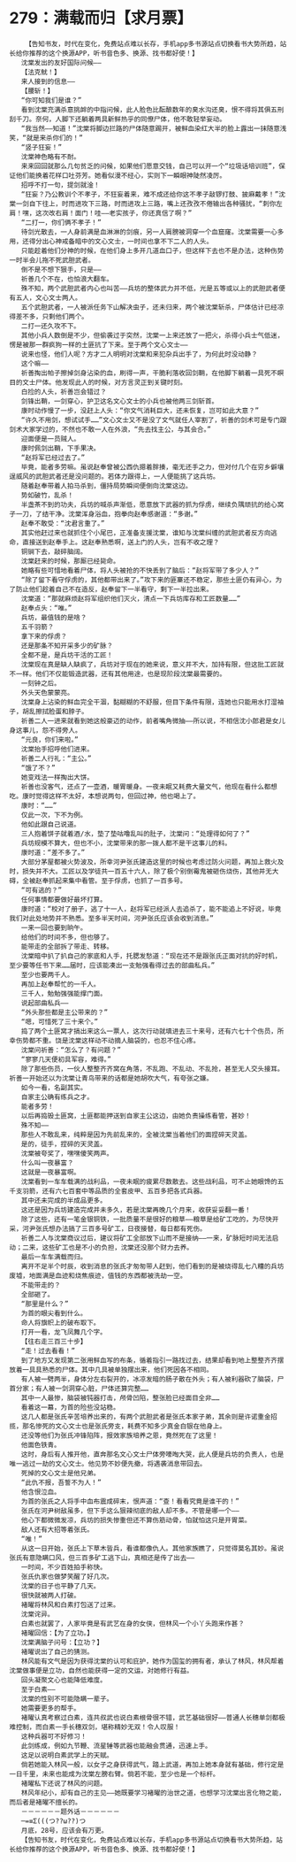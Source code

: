 # 279：满载而归【求月票】
        【告知书友，时代在变化，免费站点难以长存，手机app多书源站点切换看书大势所趋，站长给你推荐的这个换源APP，听书音色多、换源、找书都好使！】
       沈棠发出的友好国际问候——
       【法克鱿！】
       来人接到的信息——
       【腰斩！】
       “你可知我们是谁？”
       看到沈棠充满杀意挑衅的中指问候，此人脸色比酝酿数年的臭水沟还臭，恨不得将其俱五刑刮千刀。奈何，人脚下还躺着两具新鲜热乎的同僚尸体，他不敢轻举妄动。
       “我当然——知道！”沈棠将脚边拦路的尸体随意踢开，被鲜血染红大半的脸上露出一抹随意浅笑，“就是来杀你们的！”
       “竖子狂妄！”
       沈棠神色略有不耐。
       来来回回就那么几句贫乏的问候，如果他们愿意交钱，自己可以开一个“垃圾话培训班”，保证他们能换着花样口吐芬芳。她看似漫不经心，实则下一瞬眼神陡然凌厉。
       招呼不打一句，提剑就淦！
       “狂妄？乃公教训个不孝子，不狂妄着来，难不成还给你这不孝子敲锣打鼓、披麻戴孝！”沈棠一剑自下往上，时而进攻下三路，时而进攻上三路，嘴上还孜孜不倦输出各种骚扰，“刺你左肩！嘿，这次改右肩！面门！哇——老实孩子，你还真信了啊？”
       “二打一，你们俩不孝子！”
       待剑光散去，一人身前满是血淋淋的剑痕，另一人肩膀被洞穿一个血窟窿。沈棠需要一心多用，还得分出心神戒备暗中的文心文士，一时间也拿不下二人的人头。
       只能趁着他们分神的时候，在他们身上多开几道血口子，但这样下去也不是办法，这种伤势一时半会儿拖不死武胆武者。
       倒不是不想下狠手，只是——
       祈善几个不在，也怕浪大翻车。
       殊不知，两个武胆武者内心也叫苦——兵坊的整体武力并不低，光是五等或以上的武胆武者便有五人，文心文士两人。
       五个武胆武者，一人被派任务下山解决虫子，还未归来，两个被沈棠斩杀，尸体估计已经凉得差不多，只剩他们两个。
       二打一还久攻不下。
       其他小兵人数倒是不少，但偷袭过于突然，沈棠一上来还放了一把火，杀得小兵士气低迷，愣是被那一群疯狗一样的土匪抗了下来。至于两个文心文士——
       说来也怪，他们人呢？方才二人明明对沈棠和来犯杂兵出手了，为何此时没动静？
       这个嘛——
       祈善掏出帕子擦掉剑身沾染的血，刷得一声，干脆利落收回剑鞘，在他脚下躺着一具死不瞑目的文士尸体。他发现此人的时候，对方言灵正到关键时刻。
       白捡的人头，祈善岂会错过？
       剑锋出鞘，一剑穿心，护卫这名文心文士的小兵也被他两三剑斩首。
       康时动作慢了一步，没赶上人头：“你文气消耗巨大，还未恢复，岂可如此大意？”
       “许久不用剑，想试试手……”文心文士又不是没了文气就任人宰割了，祈善的剑术可是专门跟剑术大家学过的，不然也不敢一人在外浪，“先去找主公，与其会合。”
       迎面便是一员贼人。
       康时佩剑出鞘，下手果决。
       “赵将军已经过去了。”
       毕竟，能者多劳嘛。虽说赵奉曾被公西仇摁着胖揍，毫无还手之力，但对付几个在穷乡僻壤逞威风的武胆武者还是没问题的。若体力跟得上，一人便能挑了这兵坊。
       随着赵奉带着人拍马杀到，僵持局势瞬间便倒向沈棠这边。
       势如破竹，乱杀！
       半盏茶不到的功夫，兵坊的喊杀声渐低，愿意放下武器的抓为俘虏，继续负隅顽抗的给心窝子一刀，了结干净。沈棠浑身浴血，抱拳向赵奉感谢道：“多谢。”
       赵奉不敢受：“沈君言重了。”
       其实他赶过来也就抓住个小尾巴，正准备支援沈棠，谁知与沈棠纠缠的武胆武者反方向逃命，直接送到赵奉手上。这赵奉熟悉啊，送上门的人头，岂有不收之理？
       铜锏下去，敲碎脑阔。
       沈棠赶来的时候，那厮已经毙命。
       她略有些可惜地看着尸体，将人头被抢的不快丢到了脑后：“赵将军带了多少人？”
       “除了留下看守俘虏的，其他都带出来了。”攻下来的匪寨还不稳定，那些土匪仍有异心，为了防止他们趁着自己不在造反，赵奉留下一半看守，剩下一半拉出来。
       沈棠道：“那就麻烦赵将军组织他们灭火，清点一下兵坊库存和工匠数量……”
       赵奉点头：“唯。”
       兵坊，最值钱的是啥？
       五千羽箭？
       拿下来的俘虏？
       还是那条不知开采多少的矿脉？
       全都不是，是兵坊干活的工匠！
       沈棠现在真是缺人缺疯了，兵坊对于现在的她来说，意义并不大，加持有限，但这批工匠就不一样。他们不仅能锻造武器，还有其他用途，也是现阶段沈棠最需要的。
       一刻钟之后。
       外头天色蒙蒙亮。
       沈棠身上沾染的鲜血完全干涸，黏糊糊的不舒服，但目下条件有限，连她也只能用水打湿袖子，胡乱擦拭脸蛋和脖子。
       祈善二人一进来就看到她这般豪迈的动作，前者嘴角微抽——所以说，不相信沈小郎君是女儿身这事儿，怨不得旁人。
       “元良，你们来啦。”
       沈棠抬手招呼他们进来。
       祈善二人行礼：“主公。”
       “饿了不？”
       她变戏法一样掏出大饼。
       祈善也没客气，还点了一壶酒，暖胃暖身。一夜未眠又耗费大量文气，他现在看什么都想吃。康时觉得这样不太好，本想说两句，但回过神，他也喝上了。
       康时：“……”
       仅此一次，下不为例。
       他如此跟自己说道。
       三人抱着饼子就着酒/水，垫了垫咕噜乱叫的肚子，沈棠问：“处理得如何了？”
       兵坊规模不算大，但也不小，沈棠带来的那一拨人都不是干这事儿的料。
       康时道：“差不多了。”
       大部分茅屋都被火势波及，所幸河尹张氏建造这里的时候也考虑过防火问题，再加上救火及时，损失并不大。工匠以及学徒共一百五十六人，除了极个别倒霉鬼被砸伤烧伤，其他并无大碍，全被赵奉抓起来集中看管。至于俘虏，也抓了一百多号。
       “可有逃的？”
       任何事情都要做好最坏打算。
       康时道：“校对了册子，逃了十一人，赵将军已经派人去追杀了，能不能追上不好说，毕竟我们对此处地势并不熟悉。至多半天时间，河尹张氏应该会收到消息。”
       一来一回也要到晌午。
       给他们的时间不多，但也够了。
       能带走的全部拆了带走、转移。
       沈棠暗中扒了扒自己的家底和人手，托腮发愁道：“现在还不是跟张氏正面对抗的好时机，至少要等任书下来……届时，应该能凑出一支勉强看得过去的部曲私兵。”
       至少也要两千人。
       再加上赵奉帮忙的一千人。
       三千人，勉勉强强能撑门面。
       说起部曲私兵——
       “外头那些都是主公带来的？”
       “嗯，可惜死了三十来个。”
       捣了两个土匪窝才搞出来这么一票人，这次行动就填进去三十来号，还有六七十个伤员，所幸伤势都不重。饶是沈棠这样动不动摘人脑袋的，也忍不住心疼。
       沈棠问祈善：“怎么了？有问题？”
       “寥寥几天便初具军容，难得。”
       除了那些伤员，一伙人整整齐齐窝在角落，不乱跑、不乱动、不乱抢，甚至无人交头接耳。祈善一开始还以为沈棠让青鸟带来的话都是她胡吹大气，有夸张之嫌。
       如今一看，名副其实。
       自家主公确有练兵之才。
       能者多劳！
       以后再捣毁土匪窝，土匪都能押送到自家主公这边，由她负责操练看管，甚妙！
       殊不知——
       那些人不敢乱来，纯粹是因为先前乱来的，全被沈棠当着他们的面捏碎天灵盖。
       是的，徒手，捏碎的天灵盖。
       沈棠被夸奖了，嘿嘿傻笑两声。
       什么叫一夜暴富？
       这就是一夜暴富啊。
       沈棠看到一车车载满的战利品，一夜未眠的疲累尽数散去。这些战利品，可不止她眼馋的五千支羽箭，还有六七百套中等品质的全套皮甲、五百多把各式兵器。
       其中还未完成的半成品更多。
       这还是因为兵坊建造完成并未多久，若是沈棠再晚几个月来，收获妥妥翻一番！
       除了这些，还有一笔金银铜铁，一批质量不是很好的粮草——粮草是给矿工吃的，为尽快开采，河尹张氏想办法搞了三百多号矿工，日夜接替，每日都有死伤。
       祈善二人与沈棠商议过后，建议将矿工全部放下山而不是接纳——一来，矿脉短时间无法启动；二来，这些矿工也是不小的负担，沈棠还没那个财力去养。
       最后一车车满载而归。
       离开不足半个时辰，收到消息的张氏才匆匆带人赶到，他们看到的是被烧得乱七八糟的兵坊废墟，地面满是血迹和烧焦痕迹，值钱的东西都被洗劫一空。
       不能带走的？
       全部砸了。
       “那里是什么？”
       为首的眼尖看到什么。
       命人将旗帜上的破布取下。
       打开一看，龙飞凤舞几个字。
       【往右走三百三十步】
       “走！过去看看！”
       到了地方又发现第二张用鲜血写的布条，循着指引一路找过去，结果却看到地上整整齐齐摆放着一具具熟悉的尸体。其中几具被单独摆出来，他们死因各不相同。
       有人被一劈两半，身体分左右裂开的，冰凉发暗的肠子散在外头；有人被利器砍了脑袋，尸首分家；有人被一剑洞穿心脏，尸体还算完整……
       其中一人最惨，脑袋被钝器打击，颅骨凹陷，整张脸已经面目全非……
       看着这一幕，为首的险些没站稳。
       这几人都是张氏辛苦培养出来的，有两个武胆武者是张氏本家子弟，其余则是许诺重金招揽，那名惨死的文心文士也是张氏旁支，耗费不知多少真金白银在他身上。
       还没等他们为张氏冲锋陷阵，报效家族培养之恩，竟然死在了这里！
       他面色铁青。
       这时，身后有人推开他，直奔那名文心文士尸体旁嚎啕大哭，此人便是兵坊的负责人，也是唯一逃过一劫的文心文士。他见势不妙便先撤，将遇袭消息带回去。
       死掉的文心文士是他兄弟。
       “此仇不报，吾誓不为人！”
       他含恨泣血。
       为首的张氏之人将手中血布震成碎末，恨声道：“查！看看究竟是谁干的！”
       张氏在河尹树敌虽多，但下手这么狠辣彻底的敌人却不多。不管是哪一个——
       他心下都微微发凉，兵坊的损失惨重但还不算伤筋动骨，怕就怕这只是开胃菜。
       敌人还有大招等着张氏。
       “唯！”
       从这一日开始，张氏上下草木皆兵，看谁都像仇人。其他家族瞧了，只觉得莫名其妙。虽说张氏有意隐瞒口风，但三百多矿工逃下山，真相还是传了出去——
       一时间，不少百姓拍手称快。
       张氏仇家也做梦笑醒了好几次。
       沈棠的日子也平静了几天。
       很快就被两人打破。
       褚曜将林风和白素打包送了过来。
       沈棠诧异。
       白素也就罢了，人家毕竟是有武艺在身的女侠，但林风一个小丫头跑来作甚？
       褚曜回信：【为了立功。】
       沈棠满脑子问号：【立功？】
       褚曜说出了自己的猜测。
       林风能有文气是因为获得沈棠的认可和庇护，她作为国玺的拥有者，承认了林风，林风帮着沈棠做事便是立功，自然也能获得一定的文运，对她修行有益。
       回头凝聚文心也能降低难度。
       至于白素——
       沈棠的性别不可能隐瞒一辈子。
       她需要更多的帮手。
       褚曜认真考察过白素，连共叔武也说白素根骨很不错，武艺基础很好——普通人长穗单剑都极难控制，而白素一手长穗双剑，堪称精妙无双！令人叹服！
       这种兵器可不好修习！
       此剑练成，例如九节鞭、流星锤等武器也能融会贯通，迅速上手。
       这足以说明白素武学上的天赋。
       倘若她能入林风一般，以女子之身获得武气，踏上武道，再加上她本身就有基础，修行定是一日千里，未来也能成为沈棠左膀右臂。倘若不能，至少也是一个标杆。
       褚曜私下还说了林风的问题。
       林风年纪小，却有自己的主见——她既要学习褚曜的治世之道，也想学习沈棠出言化物之能，而后者是褚曜不擅长的。
       －－－－－－题外话－－－－－－
       ─=≡Σ(((つ??ω??)つ
       月底，28号，应该会有万更。
       【告知书友，时代在变化，免费站点难以长存，手机app多书源站点切换看书大势所趋，站长给你推荐的这个换源APP，听书音色多、换源、找书都好使！】